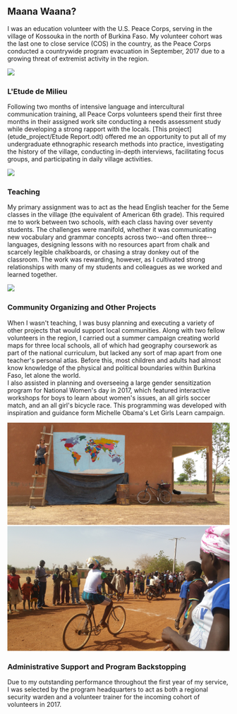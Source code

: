 ## Maana Waana?

I was an education volunteer with the U.S. Peace Corps, serving in the village of Kossouka in the north of Burkina Faso. My volunteer cohort was the last one to close service (COS) in the country, as the Peace Corps conducted a countrywide program evacuation in September, 2017 due to a growing threat of extremist activity in the region.

<img src="SAM_1360.jpg">

### L'Etude de Milieu

Following two months of intensive language and intercultural communication training, all Peace Corps volunteers spend their first three months in their assigned work site conducting a needs assessment study while developing a strong rapport with the locals.  [This project](etude_project/Etude Report.odt) offered me an opportunity to put all of my undergraduate ethnographic research methods into practice, investigating the history of the village, conducting in-depth interviews, facilitating focus groups, and participating in daily village activities.

<img src ="/images/SAM_1179.jpg">

### Teaching

My primary assignment was to act as the head English teacher for the 5eme classes in the village (the equivalent of American 6th grade). This required me to work between two schools, with each class having over seventy students. The challenges were manifold, whether it was communicating new vocabulary and grammar concepts across two--and often three--languages, designing lessons with no resources apart from chalk and scarcely legible chalkboards, or chasing a stray donkey out of the classroom. The work was rewarding, however, as I cultivated strong relationships with many of my students and colleagues as we worked and learned together.

<img src="/images/20161109_113138.jpg">


### Community Organizing and Other Projects

When I wasn't teaching, I was busy planning and executing a variety of other projects that would support local communities. Along with two fellow volunteers in the region, I carried out a summer campaign creating world maps for three local schools, all of which had geography coursework as part of the national curriculum, but lacked any sort of map apart from one teacher's personal atlas. Before this, most children and adults had almost know knowledge of the physical and political boundaries within Burkina Faso, let alone the world.  
I also assisted in planning and overseeing a large gender sensitization program for National Women's day in 2017, which featured interactive workshops for boys to learn about women's issues, an all girls soccer match, and an all girl's bicycle race. This programming was developed with inspiration and guidance form Michelle Obama's Let Girls Learn campaign.

<img src="/images/2017-08-05 12.26.02.jpg"> <img src="/images/20170308_092741.jpg">

### Administrative Support and Program Backstopping
Due to my outstanding performance throughout the first year of my service, I was selected by the program headquarters to act as both a regional security warden and a volunteer trainer for the incoming cohort of volunteers in 2017.


